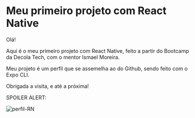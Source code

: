 # Meu primeiro projeto com React Native

Olá!

Aqui é  o meu primeiro projeto com React Native, feito a partir do Bootcamp da Decola Tech, com o mentor Ismael Moreira.

Meu projeto é um perfil que se assemelha ao do Github, sendo feito com o Expo CLI.

Obrigada a visita, e até a próxima!

SPOILER ALERT:

![perfil-RN](https://user-images.githubusercontent.com/100208061/176570639-c01fef14-2e43-449d-b487-d7c47f384973.jpg)
